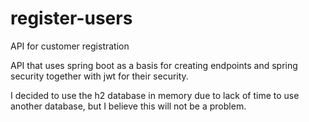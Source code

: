 # register-users
 API for customer registration
 
 API that uses spring boot as a basis for creating endpoints and spring security together with jwt for their security.

 I decided to use the h2 database in memory due to lack of time to use another database, but I believe this will not be a problem.
